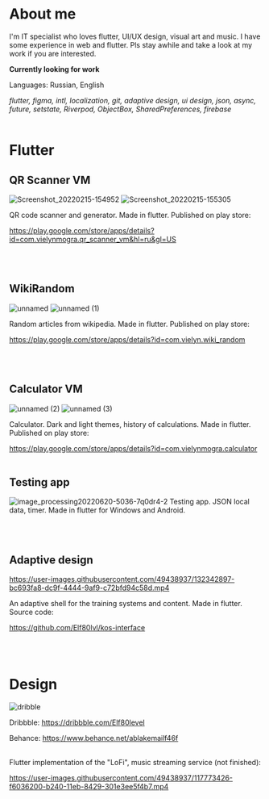 # About me
I'm IT specialist who loves flutter, UI/UX design, visual art and music. I have some experience in web and flutter. Pls stay awhile and take a look at my work if you are interested.

**Currently looking for work**

Languages: Russian, English

*flutter, figma, intl, localization, git, adaptive design, ui design, json, async, future, setstate, Riverpod, ObjectBox, SharedPreferences, firebase* 
<br /><br />

# Flutter

## QR Scanner VM
![Screenshot_20220215-154952](https://user-images.githubusercontent.com/49438937/177093482-09cbde39-1bc3-47fe-9780-b8420b413a21.png)
![Screenshot_20220215-155305](https://user-images.githubusercontent.com/49438937/177093501-0a536000-5e20-4ea3-909b-64aba20b1205.png)

QR code scanner and generator. Made in flutter. Published on play store:

https://play.google.com/store/apps/details?id=com.vielynmogra.qr_scanner_vm&hl=ru&gl=US

<br /><br />
## WikiRandom
![unnamed](https://user-images.githubusercontent.com/49438937/177094362-39fa8730-dfcb-4085-bda2-1df7f9641c4f.jpg)
![unnamed (1)](https://user-images.githubusercontent.com/49438937/177094387-d78553a3-afbb-46ad-a0b9-80a09736e6af.jpg)

Random articles from wikipedia. Made in flutter. Published on play store:

https://play.google.com/store/apps/details?id=com.vielyn.wiki_random

<br /><br />
## Calculator VM
![unnamed (2)](https://user-images.githubusercontent.com/49438937/177096066-d54fcf25-de22-4213-a4ee-eb674b5234d0.jpg)
![unnamed (3)](https://user-images.githubusercontent.com/49438937/177096082-bdfabc26-2b4b-42b9-8fdd-a26076ffe463.jpg)

Calculator. Dark and light themes, history of calculations. Made in flutter. Published on play store:

https://play.google.com/store/apps/details?id=com.vielynmogra.calculator
<br /><br />

## Testing app
![image_processing20220620-5036-7q0dr4-2](https://user-images.githubusercontent.com/49438937/177098652-3d860abe-dcf3-457a-87e4-c7e9e817449b.png)
Testing app. JSON local data, timer. Made in flutter for Windows and Android.

<br /><br />
## Adaptive design
https://user-images.githubusercontent.com/49438937/132342897-bc693fa8-dc9f-4444-9af9-c72bfd94c58d.mp4

An adaptive shell for the training systems and content. Made in flutter. Source code: 

https://github.com/Elf80lvl/kos-interface

<br /><br />
# Design
![dribble](https://user-images.githubusercontent.com/49438937/177101277-e7452705-5bde-4561-9ee1-d3e6b6c85456.png)

Dribbble: https://dribbble.com/Elf80level

Behance: https://www.behance.net/ablakemailf46f
<br /><br />

Flutter implementation of the "LoFi", music streaming service (not finished):

https://user-images.githubusercontent.com/49438937/117773426-f6036200-b240-11eb-8429-301e3ee5f4b7.mp4
